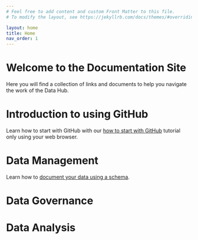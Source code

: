 ```yaml
---
# Feel free to add content and custom Front Matter to this file.
# To modify the layout, see https://jekyllrb.com/docs/themes/#overriding-theme-defaults

layout: home
title: Home
nav_order: 1
---
```

# Welcome to the Documentation Site

Here you will find a collection of links and documents to help you navigate the work of the Data Hub.

# Introduction to using GitHub
Learn how to start with GitHub with our [how to start with GitHub](github.md) tutorial only using your web browser.


# Data Management
Learn how to [document your data using a schema](semantic_engine.md).




# Data Governance



# Data Analysis


